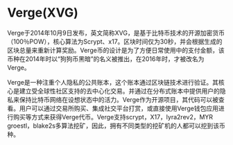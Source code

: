 # 

# Verge(XVG)

Verge于2014年10月9日发布，英文简称XVG，是基于比特币技术的开源加密货币（100％POW），核心算法为Scrypt、x17。区块时间仅为30秒，并会根据生成的区块总量来重新计算奖励。Verge币的设计是为了方便日常使用中的支付金额，该币种在2014年时以“狗狗币黑暗”的名义被推出，在2016年时，才被改名为Verge。

Verge是一种注重个人隐私的公共账本，这个账本通过区块链技术进行验证。其核心是建立受全球性社区支持的去中心化交易。并通过在分布式账本中提供用户的隐私来保持比特币网络在设想状态中的活力。Verge作为开源项目，其代码可以被查看。用户可以通过交易所购买、集成社交平台打赏，或直接使用Verge钱包应用进行购买等方式来获得Verge代币。Verge支持scrypt，X17，lyra2rev2，MYR groestl，blake2s多算法挖矿，因此，拥有不同类型的挖矿机的人都可以挖到该币种。

